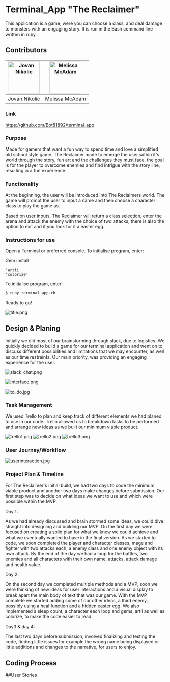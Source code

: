 # Terminal_App "The Reclaimer"

This application is a game, were you can choose a class, and deal damage to monsters with an engaging story. It is run in the Bash command line written in ruby.

## Contributors

|<img src="https://avatars2.githubusercontent.com/u/48897382?s=460&v=4" alt="Jovan Nikolic" width="100"/> |<img src="https://avatars1.githubusercontent.com/u/45807277?s=460&v=4" alt="Melissa McAdam" width="100"/> |
|-----------|-----------|
| Jovan Nikolic | Melissa McAdam |


### Link

https://github.com/Bot81892/terminal_app

### Purpose

Made for gamers that want a fun way to spend time and love a simplified old school style game. The Reclaimer made to emerge the user within it's world through the story, fun art and the challenges they must face, the goal is for the player to overcome enemies and find intrigue with the story line, resulting in a fun experience.

### Functionality

 At the beginning, the user will be introduced into The Reclaimers world. The game will prompt the user to input a name and then choose a character class to play the game as.
 
 Based on user inputs, The Reclaimer will return a class selection, enter the arena and attack the enemy with the choice of two attacks, there is also the option to exit and if you look for it a easter egg.

### Instructions for use

Open a Terminal or preferred console.
To initialise program, enter:

Gem install
```terminal
'artii'
'colorize'
```

To initialise program, enter:

```terminal
$ ruby terminal_app.rb
```

Ready to go!

![title.png](screen_shots/title.png) 
<!--Hope to add a beter screen shot including finalized intro story once we agree on it-->


## Design & Planing

Initially we did most of our brainstorming through slack, due to logistics. We quickly decided to build a game for our terminal application and went on to discuss different possibilities and limitations that we may encounter, as well as our time restraints.
Our main priority, was providing an engaging experience for the user.

![slack_chat.png](screen_shots/slack_chat.png) 



![interface.png](screen_shots/interface.png) 
<!--If you have any stuff for brain storming slack it to me I'll add it in-->

<!--I hope to add a picture of some writern brain storming, probablly be a scrible of our first ideas.-->

![to_do.jpg](screen_shots/to_do.jpg) 


### Task Management

We used Trello to plan and keep track of different elements we had planed to use in our code. Trello allowed us to breakdown tasks to be performed and arrange new ideas as we built our minimum viable product.

![trello1.png](screen_shots/trello1.png) 
![trello2.png](screen_shots/trello2.png) 
![trello3.png](screen_shots/trello3.png) 

### User Journey/Workflow
![userinteraction.jpg](screen_shots/userinteraction.jpg) 

### Project Plan & Timeline
For The Reclaimer's initial build, we had two days to code the minimum viable product and another two days make changes before submission. Our first step was to decide on what ideas we want to use and which were possible within the MVP.

Day 1: 

As we had already discussed and brain stormed some ideas, we could dive straight into designing and building our MVP. On the first day we were focused on creating a solid plan for what we knew we could achieve and what we eventually wanted to have in the final version. As we started to code, we soon completed the player and character classes, mage and fighter with two attacks each, a enemy class and one enemy object with its own attack. By the end of the day we had a loop for the battles, two enemies and all characters with their own name, attacks, attack damage and health value.

Day 2: 

On the second day we completed multiple methods and a MVP, soon we were thinking of new ideas for user interactions and a visual display to break apart the main body of text that was our game. With the MVP complete we started adding some of our other ideas, a third enemy, possibly using a heal function and a hidden easter egg. We also implemented a sleep count, a character each loop and gems, artii as well as colorize, to make the code easier to read.

Day3 & day 4:

The last two days before submission, involved finalizing and testing the code, finding little issues for example the wrong name being displayed or little additions and changes to the narrative, for users to enjoy.

## Coding Process
<!--

After defining the main search, save and suggest function and logic for myMDb's frontend and backend during project planning, the initial focus was to create a minimal but functional base code for each user option. This primarily involved creating numerous methods to search, store and interpolate movie information stored in the hash returned by OMDb's API into an empty array acting as the watchlist displayed to users.

With time permitting, an additional method to suggest a random movie title to users based on selecting their current mood was also included in the initial build. While our long-term preference would be to generate a list of movies by genre from an API, our current workaround was to hardcode a database of arrays by movie genre and randomly select a title value based on index. We decide to save the array in a separate file to keep the initialise file as clean and readable as possible.

After testing the application to ensure users could loop back to the main menu throughout the program, our final step was to clean up the user interface, add comments in pseudocode and refactor into modules to keep our files and logic streamlined and clearly laid out. Using modules allowed us to move the most sizeable but related methods and data into logical containers to keep our initialise file relatively streamlined and short.

Challenges

Scaling back features to the minimum to plot out iterative future enhancements.
No functionality to export or inbuilt database to store values outside of a single user session or store movie titles for randomiser.
Finding an API for movie information data retrieval.
Testing out movie titles stored in randomiser due to exact/near exact search parameters required by API.
Future Enhancements

Functionality to export or email list to within display movies option.

Create a database to store movie shortlist permanently (beyond a single session).

Enable broad match search parameters using OMDb API.

Generate a list of movies by genre for randomiser via an API rather than manual hardcoding.

Add error messages – e.g. if duplicate movies are added (“This movie already exists.”)

Functionality to update or delete existing movie entries. -->

##User Stories

